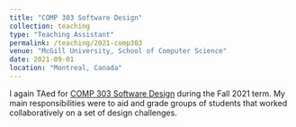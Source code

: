 ```yaml
---
title: "COMP 303 Software Design"
collection: teaching
type: "Teaching Assistant"
permalink: /teaching/2021-comp303
venue: "McGill University, School of Computer Science"
date: 2021-09-01
location: "Montreal, Canada"
---
```


I again TAed for [COMP 303 Software Design](https://www.mcgill.ca/study/2021-2022/courses/comp-303) during the Fall 2021 term.
My main responsibilities were to aid and grade groups of students that worked collaboratively on a set of design challenges.
